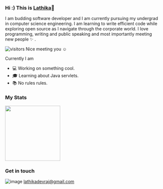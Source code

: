 ### Hi :) This is [Lathika](https://www.linkedin.com/in/lathika-devraj/)👋


I am budding software developer and I am currently pursuing my undergrad in computer science engineering. I am learning to write efficient code while exploring open source as I navigate through the corporate world. I love programming, writing and public speaking and most importantly meeting new people :sparkles: .

![visitors](https://visitor-badge.glitch.me/badge?page_id=LathikaDevraj) Nice meeting you :relaxed:

Currently I am
  * :computer: Working on something cool.
  * :mortar_board: Learning about Java servlets.
  * :books: No rules rules.


### My Stats
<img height="180em" src="https://github-readme-stats.vercel.app/api?username=LathikaDevraj&show_icons=true&hide_border=true&&count_private=true&include_all_commits=true" />

### Get in touch 
![image]({https://img.shields.io/badge/Gmail-D14836?style=for-the-badge&logo=gmail&logoColor=white}) lathikadevraj@gmail.com




